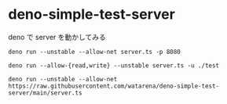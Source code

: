 # deno-simple-test-server

deno で server を動かしてみる


```
deno run --unstable --allow-net server.ts -p 8080
```

```
deno run --allow-{read,write} --unstable server.ts -u ./test
```

```
deno run --unstable --allow-net https://raw.githubusercontent.com/watarena/deno-simple-test-server/main/server.ts
```
